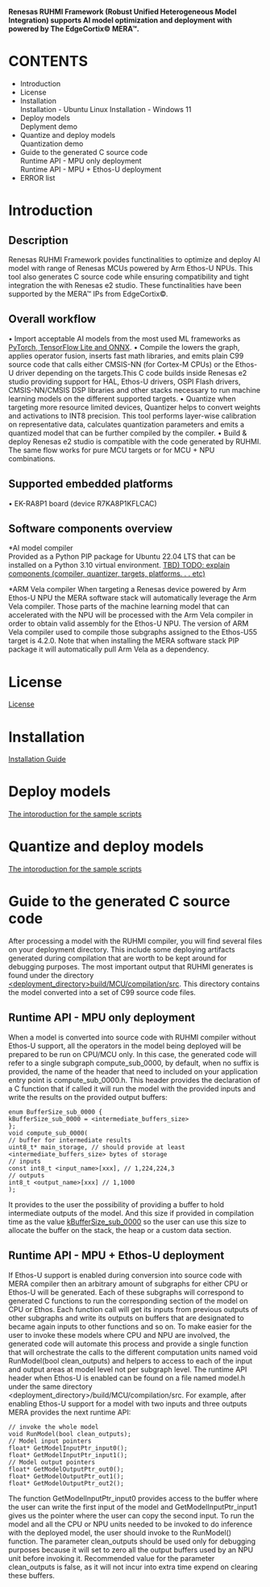 

**Renesas RUHMI Framework (Robust Unified Heterogeneous Model Integration) supports AI model optimization and deployment with powered by The EdgeCortix© MERA™.**

# CONTENTS
* Introduction
* License
* Installation  
  Installation - Ubuntu Linux
  Installation - Windows 11
* Deploy models  
  Deplyment demo  
* Quantize and deploy models  
  Quantization demo  
* Guide to the generated C source code  
  Runtime API - MPU only deployment  
  Runtime API - MPU + Ethos-U deployment  
* ERROR list  
    

# Introduction
## Description
Renesas RUHMI Framework povides functinalities to optimize and deploy AI model with range of Renesas MCUs powered by Arm Ethos-U NPUs.
This tool also generates C source code while ensuring compatibility and tight integration the with Renesas e2 studio.
These functinalities have been supported by the MERA™ IPs from EdgeCortix©.

## Overall workflow
• Import acceptable AI models from the most used ML frameworks as <u>PyTorch, TensorFlow Lite and ONNX</u>.
• Compile the lowers the graph, applies operator fusion, inserts fast math libraries, and emits plain C99 source code that calls either CMSIS-NN (for Cortex-M CPUs) or the Ethos-U driver depending on the targets.This C code builds inside Renesas e2 studio providing support for HAL, Ethos-U drivers, OSPI Flash drivers, CMSIS-NN/CMSIS DSP libraries and other stacks necessary to run machine learning models on the different supported targets.
• Quantize when targeting more resource limited devices, Quantizer helps to convert weights and activations to INT8 precision. This tool performs layer-wise calibration on representative data, calculates quantization parameters and emits a quantized model that can be further compiled by the compiler.
• Build & deploy Renesas e2 studio is compatible with the code generated by RUHMI. The same flow works for pure MCU targets or for MCU + NPU combinations.


## Supported embedded platforms
• EK-RA8P1 board (device R7KA8P1KFLCAC)

## Software components overview
*AI model compiler  
Provided as a Python PIP package for Ubuntu 22.04 LTS that can be installed on a Python 3.10 virtual environment.
<u>TBD) TODO: explain components (compiler, quantizer, targets, platforms. . . etc)</u>

*ARM Vela compiler
When targeting a Renesas device powered by Arm Ethos-U NPU the MERA software stack will automatically leverage the Arm Vela compiler. Those parts of the machine learning model that can accelerated with the NPU will be processed
with the Arm Vela compiler in order to obtain valid assembly for the Ethos-U NPU.
The version of ARM Vela compiler used to compile those subgraphs assigned to the Ethos-U55 target is 4.2.0. Note that when installing the MERA software stack PIP package it will automatically pull Arm Vela as a dependency.

# License  
[License](LICENSE)

# Installation
[Installation Guide](/install/README.md)

# Deploy models  
  [The intoroduction for the sample scripts](scripts/README.md)

# Quantize and deploy models 
  [The intoroduction for the sample scripts](scripts/README.md)

# Guide to the generated C source code
After processing a model with the RUHMI compiler, you will find several files on your deployment directory. This include some deploying artifacts generated during compilation that are worth to be kept around for debugging purposes.
The most important output that RUHMI generates is found under the directory <u><deployment_directory>build/MCU/compilation/src</u>. This directory contains the model converted into a set of C99 source code files.

## Runtime API - MPU only deployment
When a model is converted into source code with RUHMI compiler without Ethos-U support, all the operators in the model being deployed will be prepared to be run on CPU/MCU only. 
In this case, the generated code will refer to a single subgraph compute_sub_0000<suffix>, by default, when no suffix is provided, the name of the header that need to included on your application entry point is compute_sub_0000.h.
This header provides the declaration of a C function that if called it will run the model with the provided inputs and write the results on the provided output buffers:

```
enum BufferSize_sub_0000 {
kBufferSize_sub_0000 = <intermediate_buffers_size>
};
void compute_sub_0000(
// buffer for intermediate results
uint8_t* main_storage, // should provide at least <intermediate_buffers_size> bytes of storage
// inputs
const int8_t <input_name>[xxx], // 1,224,224,3
// outputs
int8_t <output_name>[xxx] // 1,1000
);
```

It provides to the user the possibility of providing a buffer to hold intermediate outputs of the model. And this size if provided in compilation time as the value <u>kBufferSize_sub_0000</u> so the user can use this size to allocate the buffer on the stack, the heap or a custom data section.

## Runtime API - MPU + Ethos-U deployment

If Ethos-U support is enabled during conversion into source code with MERA compiler then an arbitrary amount of subgraphs for either CPU or Ethos-U will be generated. Each of these subgraphs will correspond to generated C functions to run the corresponding section of the model on CPU or Ethos. Each function call will get its inputs from previous outputs of other subgraphs and write its outputs on buffers that are designated to became again inputs to other
functions and so on. To make easier for the user to invoke these models where CPU and NPU are involved, the generated code will automate this process and provide a single function that will orchestrate the calls to the different computation
units named void RunModel(bool clean_outputs) and helpers to access to each of the input and output areas at model level not per subgraph level. The runtime API header when Ethos-U is enabled can be found on a file named model.h
under the same directory <deployment_directory>/build/MCU/compilation/src.
For example, after enabling Ethos-U support for a model with two inputs and three outputs MERA provides the next runtime API:

```
// invoke the whole model
void RunModel(bool clean_outputs);
// Model input pointers
float* GetModelInputPtr_input0();
float* GetModelInputPtr_input1();
// Model output pointers
float* GetModelOutputPtr_out0();
float* GetModelOutputPtr_out1();
float* GetModelOutputPtr_out2();
```

The function GetModelInputPtr_input0 provides access to the buffer where the user can write the first input of the 
model and GetModelInputPtr_input1 gives us the pointer where the user can copy the second input.
To run the model and all the CPU or NPU units needed to be invoked to do inference with the deployed model, the user should invoke to the RunModel() function. The parameter clean_outputs should be used only for debugging purposes because it will set to zero all the output buffers used by an NPU unit before invoking it. Recommended value for the parameter clean_outputs is false, as it will not incur into extra time expend on clearing these buffers.
